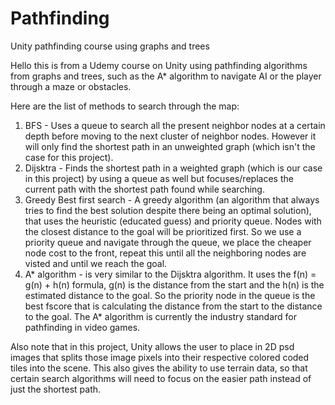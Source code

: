 # Pathfinding
Unity pathfinding course using graphs and trees

Hello this is from a Udemy course on Unity using pathfinding algorithms from graphs and trees, such as the A* algorithm to navigate AI or the player through a maze or obstacles.

Here are the list of methods to search through the map:
1. BFS - Uses a queue to search all the present neighbor nodes at a certain depth before moving to the next cluster of neighbor nodes. However it will only find the shortest path in an unweighted graph (which isn't the case for this project). 
2. Dijsktra - Finds the shortest path in a weighted graph (which is our case in this project) by using a queue as well but focuses/replaces the current path with the shortest path found while searching. 
3. Greedy Best first search - A greedy algorithm (an algorithm that always tries to find the best solution despite there being an optimal solution), that uses the heuristic (educated guess) and priority queue. Nodes with the closest distance to the goal will be prioritized first. So we use a priority queue and navigate through the queue, we place the cheaper node cost to the front, repeat this until all the neighboring nodes are visted and until we reach the goal. 
4. A* algorithm - is very similar to the Dijsktra algorithm. It uses the f(n) = g(n) + h(n) formula, g(n) is the distance from the start and the h(n) is the estimated distance to the goal. So the priority node in the queue is the best fscore that is calculating the distance from the start to the distance to the goal. The A* algorithm is currently the industry standard for pathfinding in video games. 

Also note that in this project, Unity allows the user to place in 2D psd images that splits those image pixels into their respective colored coded tiles into the scene. This also gives the ability to use terrain data, so that certain search algorithms will need to focus on the easier path instead of just the shortest path. 
